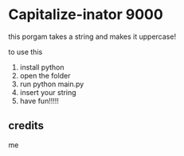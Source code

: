 # Capitalize-inator 9000

this porgam takes a string and makes it uppercase!

to use this

1. install python
2. open the folder
3. run python main.py
4. insert your string
5. have fun!!!!!

## credits

me
